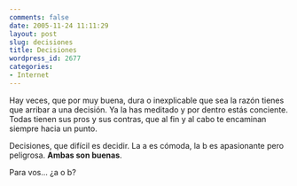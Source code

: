 ```yaml
---
comments: false
date: 2005-11-24 11:11:29
layout: post
slug: decisiones
title: Decisiones
wordpress_id: 2677
categories:
- Internet
---
```


Hay veces, que por muy buena, dura o inexplicable que sea la razón tienes que arribar a una decisión. Ya la has meditado y por dentro estás conciente. Todas tienen sus pros y sus contras, que al fin y al cabo te encaminan siempre hacia un punto.





Decisiones, que difícil es decidir. La a es cómoda, la b es apasionante pero peligrosa. **Ambas son buenas**.





Para vos... ¿a o b?
